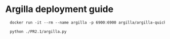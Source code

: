 # Argilla deployment guide

   ```markdown
     docker run -it --rm --name argilla -p 6900:6900 argilla/argilla-quickstart:v2.0.0rc1

     python ./PR2.1/argilla.py
